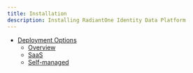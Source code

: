 ```yaml
---
title: Installation
description: Installing RadiantOne Identity Data Platform
---
```


- [Deployment Options](#)
  - [Overview](deployment-options.md)
  - [SaaS](../../eoc/latest/environments/environment-overview/create-environments)
  - [Self-managed](self-managed.md)
  

